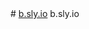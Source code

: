 <head>
<style>
img {
  border-radius: 50%;
}
</style>
<style>
body {
  background-image: url('b.sly.io.gif');
  background-repeat: no-repeat;
  background-attachment: fixed; 
  background-size: 100% 100%;
}
</style>
</head>
# <a href="https://b.sly.io">b.sly.io</a>
b.sly.io
